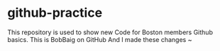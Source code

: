 # github-practice
This repository is used to show new Code for Boston members Github basics. 
This is BobBaig on GitHub
And I made these changes
~
